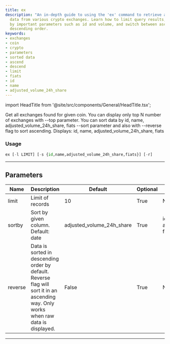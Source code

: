 ```yaml
---
title: ex
description: "An in-depth guide to using the 'ex' command to retrieve and manipulate"
  data from various crypto exchanges. Learn how to limit query results, sort data
  by important parameters such as id and volume, and switch between ascending and
  descending order.
keywords:
- exchanges
- coin
- crypto
- parameters
- sorted data
- ascend
- descend
- limit
- fiats
- id
- name
- adjusted_volume_24h_share
---
```


import HeadTitle from '@site/src/components/General/HeadTitle.tsx';

<HeadTitle title="crypto/dd/ex - Reference | OpenBB Terminal Docs" />

Get all exchanges found for given coin. You can display only top N number of exchanges with --top parameter. You can sort data by id, name, adjusted_volume_24h_share, fiats --sort parameter and also with --reverse flag to sort ascending. Displays: id, name, adjusted_volume_24h_share, fiats

### Usage

```python
ex [-l LIMIT] [-s {id,name,adjusted_volume_24h_share,fiats}] [-r]
```

---

## Parameters

| Name | Description | Default | Optional | Choices |
| ---- | ----------- | ------- | -------- | ------- |
| limit | Limit of records | 10 | True | None |
| sortby | Sort by given column. Default: date | adjusted_volume_24h_share | True | id, name, adjusted_volume_24h_share, fiats |
| reverse | Data is sorted in descending order by default. Reverse flag will sort it in an ascending way. Only works when raw data is displayed. | False | True | None |

---
